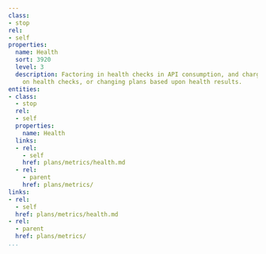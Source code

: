 ```yaml
---
class:
- stop
rel:
- self
properties:
  name: Health
  sort: 3920
  level: 3
  description: Factoring in health checks in API consumption, and charging specifically
    on health checks, or changing plans based upon health results.
entities:
- class:
  - stop
  rel:
  - self
  properties:
    name: Health
  links:
  - rel:
    - self
    href: plans/metrics/health.md
  - rel:
    - parent
    href: plans/metrics/
links:
- rel:
  - self
  href: plans/metrics/health.md
- rel:
  - parent
  href: plans/metrics/
...
```

